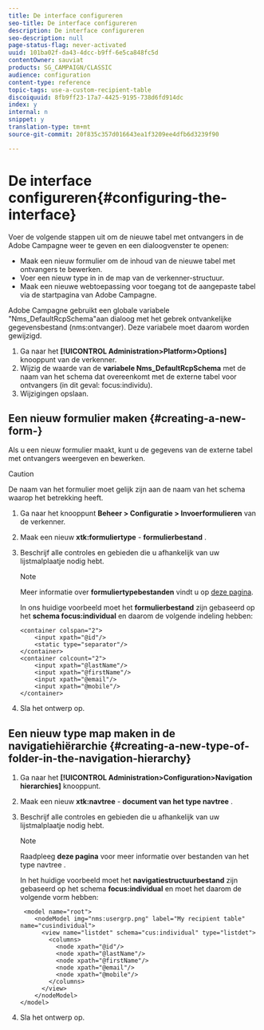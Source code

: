 ```yaml
---
title: De interface configureren
seo-title: De interface configureren
description: De interface configureren
seo-description: null
page-status-flag: never-activated
uuid: 101ba02f-da43-4dcc-b9ff-6e5ca848fc5d
contentOwner: sauviat
products: SG_CAMPAIGN/CLASSIC
audience: configuration
content-type: reference
topic-tags: use-a-custom-recipient-table
discoiquuid: 8fb9ff23-17a7-4425-9195-738d6fd914dc
index: y
internal: n
snippet: y
translation-type: tm+mt
source-git-commit: 20f835c357d016643ea1f3209ee4dfb6d3239f90

---
```



# De interface configureren{#configuring-the-interface}

Voer de volgende stappen uit om de nieuwe tabel met ontvangers in de Adobe Campagne weer te geven en een dialoogvenster te openen:

* Maak een nieuw formulier om de inhoud van de nieuwe tabel met ontvangers te bewerken.
* Voer een nieuw type in in de map van de verkenner-structuur.
* Maak een nieuwe webtoepassing voor toegang tot de aangepaste tabel via de startpagina van Adobe Campagne.

Adobe Campagne gebruikt een globale variabele &quot;Nms_DefaultRcpSchema&quot;aan dialoog met het gebrek ontvankelijke gegevensbestand (nms:ontvanger). Deze variabele moet daarom worden gewijzigd.

1. Ga naar het **[!UICONTROL Administration>Platform>Options]** knooppunt van de verkenner.
1. Wijzig de waarde van de **variabele Nms_DefaultRcpSchema** met de naam van het schema dat overeenkomt met de externe tabel voor ontvangers (in dit geval: focus:individu).
1. Wijzigingen opslaan.

## Een nieuw formulier maken {#creating-a-new-form-}

Als u een nieuw formulier maakt, kunt u de gegevens van de externe tabel met ontvangers weergeven en bewerken.

>[!CAUTION]
>
>De naam van het formulier moet gelijk zijn aan de naam van het schema waarop het betrekking heeft.

1. Ga naar het knooppunt **Beheer > Configuratie > Invoerformulieren** van de verkenner.
1. Maak een nieuw **xtk:formuliertype** - **formulierbestand** .
1. Beschrijf alle controles en gebieden die u afhankelijk van uw lijstmalplaatje nodig hebt.

   >[!NOTE]
   >
   >Meer informatie over **formuliertypebestanden** vindt u op [deze pagina](../../configuration/using/identifying-a-form.md).

   In ons huidige voorbeeld moet het **formulierbestand** zijn gebaseerd op het **schema focus:individual** en daarom de volgende indeling hebben:

   ```
   <container colspan="2">
       <input xpath="@id"/>
       <static type="separator"/>
   </container>
   <container colcount="2">
       <input xpath="@lastName"/>
       <input xpath="@firstName"/>
       <input xpath="@email"/>
       <input xpath="@mobile"/>
   </container> 
   ```

1. Sla het ontwerp op.

## Een nieuw type map maken in de navigatiehiërarchie {#creating-a-new-type-of-folder-in-the-navigation-hierarchy}

1. Ga naar het **[!UICONTROL Administration>Configuration>Navigation hierarchies]** knooppunt.
1. Maak een nieuw **xtk:navtree** - **document van het type navtree** .
1. Beschrijf alle controles en gebieden die u afhankelijk van uw lijstmalplaatje nodig hebt.

   >[!NOTE]
   >
   >Raadpleeg **deze pagina** voor meer informatie over bestanden van het type navtree [](../../configuration/using/about-navigation-hierarchy.md).

   In het huidige voorbeeld moet het **navigatiestructuurbestand** zijn gebaseerd op het schema **focus:individual** en moet het daarom de volgende vorm hebben:

   ```
    <model name="root">
       <nodeModel img="nms:usergrp.png" label="My recipient table" name="cusindividual">
         <view name="listdet" schema="cus:individual" type="listdet">
           <columns>
             <node xpath="@id"/>
             <node xpath="@lastName"/>
             <node xpath="@firstName"/>
             <node xpath="@email"/>
             <node xpath="@mobile"/>
           </columns>
         </view>
       </nodeModel>
   </model>
   ```

1. Sla het ontwerp op.

